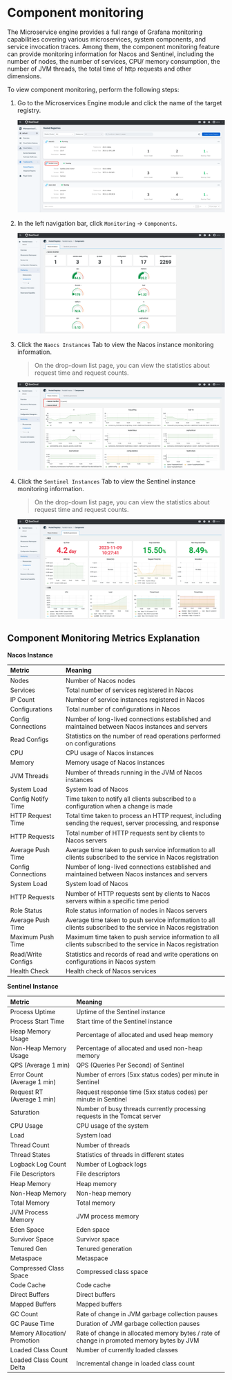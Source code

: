 # Component monitoring

The Microservice engine provides a full range of Grafana monitoring capabilities covering various microservices, system components, and service invocation traces. Among them, the component monitoring feature can provide monitoring information for Nacos and Sentinel, including the number of nodes, the number of services, CPU/ memory consumption, the number of JVM threads, the total time of http requests and other dimensions.

To view component monitoring, perform the following steps:

1. Go to the Microservices Engine module and click the name of the target registry.

    ![](../../../images/monitor01.png)

2. In the left navigation bar, click `Monitoring` -> `Components`.

    ![](../../../images/monitor02.png)

3. Click the `Naocs Instances` Tab to view the Nacos instance monitoring information.

    > On the drop-down list page, you can view the statistics about request time and request counts.

    ![](../../../images/monitor03.png)

4. Click the `Sentinel Instances` Tab to view the Sentinel instance monitoring information.

    > On the drop-down list page, you can view the statistics about request time and request counts.

    ![](../../../images/monitor04.png)

## Component Monitoring Metrics Explanation

**Nacos Instance**

| Metric | Meaning    |
| :----- | :--------- |
| Nodes | Number of Nacos nodes |
| Services | Total number of services registered in Nacos |
| IP Count | Number of service instances registered in Nacos |
| Configurations | Total number of configurations in Nacos |
| Config Connections | Number of long-lived connections established and maintained between Nacos instances and servers |
| Read Configs | Statistics on the number of read operations performed on configurations |
| CPU | CPU usage of Nacos instances |
| Memory | Memory usage of Nacos instances |
| JVM Threads | Number of threads running in the JVM of Nacos instances |
| System Load | System load of Nacos |
| Config Notify Time | Time taken to notify all clients subscribed to a configuration when a change is made |
| HTTP Request Time | Total time taken to process an HTTP request, including sending the request, server processing, and response |
| HTTP Requests | Total number of HTTP requests sent by clients to Nacos servers |
| Average Push Time | Average time taken to push service information to all clients subscribed to the service in Nacos registration |
| Config Connections | Number of long-lived connections established and maintained between Nacos instances and servers |
| System Load | System load of Nacos |
| HTTP Requests | Number of HTTP requests sent by clients to Nacos servers within a specific time period |
| Role Status | Role status information of nodes in Nacos servers |
| Average Push Time | Average time taken to push service information to all clients subscribed to the service in Nacos registration |
| Maximum Push Time | Maximum time taken to push service information to all clients subscribed to the service in Nacos registration |
| Read/Write Configs | Statistics and records of read and write operations on configurations in Nacos system |
| Health Check | Health check of Nacos services |

**Sentinel Instance**

| Metric | Meaning |
| :----- | :------ |
| Process Uptime | Uptime of the Sentinel instance |
| Process Start Time | Start time of the Sentinel instance |
| Heap Memory Usage | Percentage of allocated and used heap memory |
| Non-Heap Memory Usage | Percentage of allocated and used non-heap memory |
| QPS (Average 1 min) | QPS (Queries Per Second) of Sentinel |
| Error Count (Average 1 min) | Number of errors (5xx status codes) per minute in Sentinel |
| Request RT (Average 1 min) | Request response time (5xx status codes) per minute in Sentinel |
| Saturation | Number of busy threads currently processing requests in the Tomcat server |
| CPU Usage | CPU usage of the system |
| Load | System load |
| Thread Count | Number of threads |
| Thread States | Statistics of threads in different states |
| Logback Log Count | Number of Logback logs |
| File Descriptors | File descriptors |
| Heap Memory | Heap memory |
| Non-Heap Memory | Non-heap memory |
| Total Memory | Total memory |
| JVM Process Memory | JVM process memory |
| Eden Space | Eden space |
| Survivor Space | Survivor space |
| Tenured Gen | Tenured generation |
| Metaspace | Metaspace |
| Compressed Class Space | Compressed class space |
| Code Cache | Code cache |
| Direct Buffers | Direct buffers |
| Mapped Buffers | Mapped buffers |
| GC Count | Rate of change in JVM garbage collection pauses |
| GC Pause Time | Duration of JVM garbage collection pauses |
| Memory Allocation/ Promotion | Rate of change in allocated memory bytes / rate of change in promoted memory bytes by JVM |
| Loaded Class Count | Number of currently loaded classes |
| Loaded Class Count Delta | Incremental change in loaded class count |

